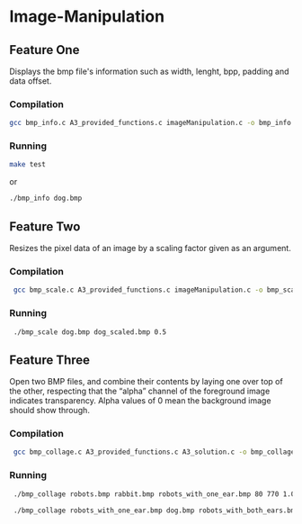 # Image-Manipulation

## Feature One
Displays the bmp file's information such as width, lenght, bpp, padding and data offset.

### Compilation
```bash
gcc bmp_info.c A3_provided_functions.c imageManipulation.c -o bmp_info 
```

### Running
``` bash
make test
```
or 
``` bash
./bmp_info dog.bmp 
```

## Feature Two
Resizes the pixel data of an image by a scaling factor given as an argument.

### Compilation
``` bash
 gcc bmp_scale.c A3_provided_functions.c imageManipulation.c -o bmp_scale
 ```
 
 ### Running
 ``` bash
  ./bmp_scale dog.bmp dog_scaled.bmp 0.5
  ```
  
  ## Feature Three
  Open two BMP files, and combine their contents by laying one over top of the other,
respecting that the “alpha” channel of the foreground image indicates transparency. Alpha values of 0
mean the background image should show through.

### Compilation
``` bash
 gcc bmp_collage.c A3_provided_functions.c A3_solution.c -o bmp_collage
```

### Running
``` bash
 ./bmp_collage robots.bmp rabbit.bmp robots_with_one_ear.bmp 80 770 1.0
```
``` bash
 ./bmp_collage robots_with_one_ear.bmp dog.bmp robots_with_both_ears.bmp 190 205 0.5
 ```
 
 
